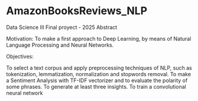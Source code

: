 # AmazonBooksReviews_NLP

Data Science III Final proyect - 2025
Abstract

Motivation: To make a first approach to Deep Learning, by means of Natural Language Processing and Neural Networks.

Objectives:

To select a text corpus and apply preprocessing techniques of NLP, such as tokenization, lemmatization, normalization and stopwords removal.
To make a Sentiment Analysis with TF-IDF vectorizer and to evaluate the polarity of some phrases.
To generate at least three insights.
To train a convolutional neural network
